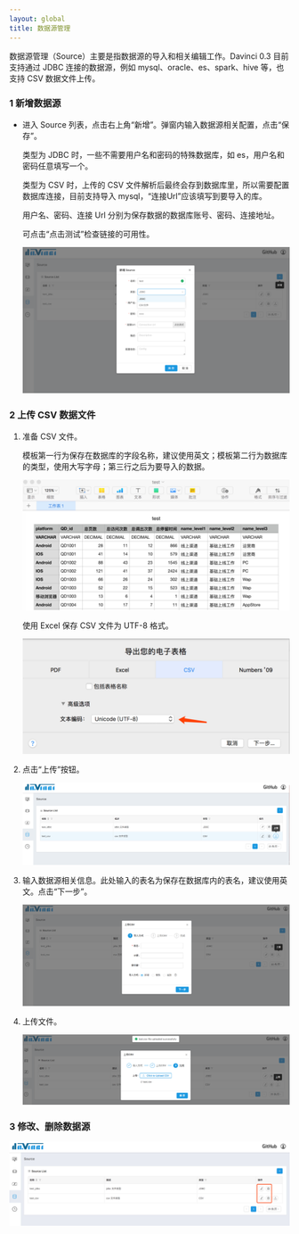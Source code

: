 ```yaml
---
layout: global
title: 数据源管理
---
```



数据源管理（Source）主要是指数据源的导入和相关编辑工作。Davinci 0.3 目前支持通过 JDBC 连接的数据源，例如 mysql、oracle、es、spark、hive 等，也支持 CSV 数据文件上传。

### 1 新增数据源

- 进入 Source 列表，点击右上角“新增”。弹窗内输入数据源相关配置，点击“保存”。

  类型为 JDBC 时，一些不需要用户名和密码的特殊数据库，如 es，用户名和密码任意填写一个。

  类型为 CSV 时，上传的 CSV 文件解析后最终会存到数据库里，所以需要配置数据库连接，目前支持导入 mysql，“连接Url”应该填写到要导入的库。

  用户名、密码、连接 Url 分别为保存数据的数据库账号、密码、连接地址。

  可点击“点击测试”检查链接的可用性。

  ![source_add](./img/source_add.png)

### 2 上传 CSV 数据文件

1. 准备 CSV 文件。

   模板第一行为保存在数据库的字段名称，建议使用英文；模板第二行为数据库的类型，使用大写字母；第三行之后为要导入的数据。

   ![source_edit_csv2](./img/source_edit_csv2.jpg)

   使用 Excel 保存 CSV 文件为 UTF-8 格式。

   ![source_edit_csv1](./img/source_edit_csv1.jpg)

2. 点击“上传”按钮。

   ![source_list_csv_btn](./img/source_list_csv_btn.png)

3. 输入数据源相关信息。此处输入的表名为保存在数据库内的表名，建议使用英文。点击“下一步”。

   ![source_upload_csv_first](./img/source_upload_csv_first.png)

4. 上传文件。

   ![source_upload_csv_second](./img/source_upload_csv_second.png)

### 3 修改、删除数据源

![source_edit_delete](./img/source_edit_delete.jpg)